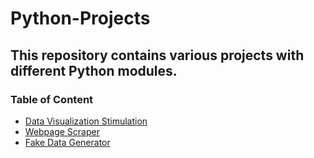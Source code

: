 # Python-Projects
## This repository contains various projects with different Python modules.
### Table of Content
* [Data Visualization Stimulation](https://github.com/Debonik/Python-Projects/tree/4ee31f96b8276e0d90e1171b4e00c5ba6b736689/Data%20Visualization%20Stimulation)
* [Webpage Scraper](https://github.com/Debonik/Python-Projects/tree/main/Web%20Scraper)
* [Fake Data Generator](https://github.com/Debonik/Python-Projects/tree/main/Fake%20Data%20Generation)
